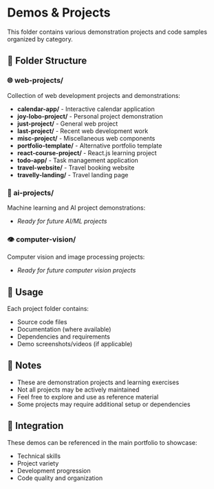 # Demos & Projects

This folder contains various demonstration projects and code samples organized by category.

## 📁 Folder Structure

### 🌐 web-projects/
Collection of web development projects and demonstrations:
- **calendar-app/** - Interactive calendar application
- **joy-lobo-project/** - Personal project demonstration
- **just-project/** - General web project
- **last-project/** - Recent web development work
- **misc-project/** - Miscellaneous web components
- **portfolio-template/** - Alternative portfolio template
- **react-course-project/** - React.js learning project
- **todo-app/** - Task management application
- **travel-website/** - Travel booking website
- **travelly-landing/** - Travel landing page

### 🤖 ai-projects/
Machine learning and AI project demonstrations:
- *Ready for future AI/ML projects*

### 👁️ computer-vision/
Computer vision and image processing projects:
- *Ready for future computer vision projects*

## 🚀 Usage

Each project folder contains:
- Source code files
- Documentation (where available)
- Dependencies and requirements
- Demo screenshots/videos (if applicable)

## 📝 Notes

- These are demonstration projects and learning exercises
- Not all projects may be actively maintained
- Feel free to explore and use as reference material
- Some projects may require additional setup or dependencies

## 🔗 Integration

These demos can be referenced in the main portfolio to showcase:
- Technical skills
- Project variety
- Development progression
- Code quality and organization

